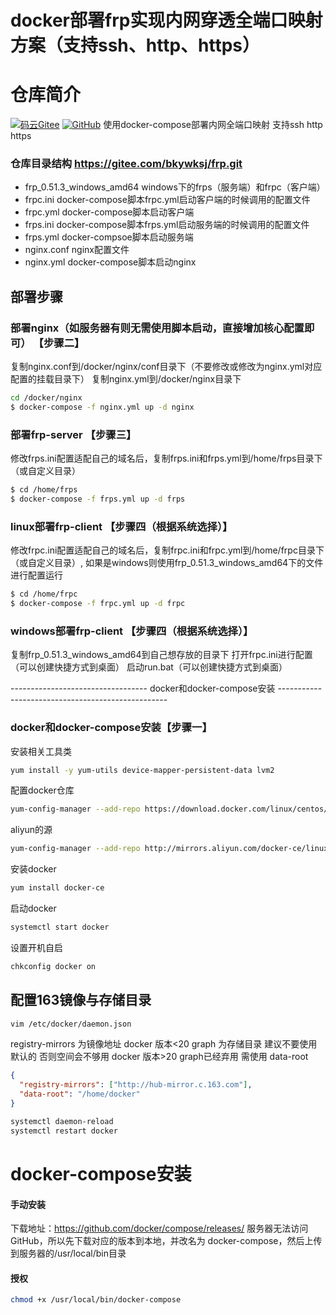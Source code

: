 # docker部署frp实现内网穿透全端口映射方案（支持ssh、http、https）

# 仓库简介
[![码云Gitee](https://gitee.com/bkywksj/frp/badge/star.svg?theme=blue)](https://gitee.com/bkywksj/frp)
[![GitHub](https://img.shields.io/github/stars/bkywksj/frp.svg?style=social&label=Stars)](https://github.com/bkywksj/frp)
使用docker-compose部署内网全端口映射 支持ssh http https


### 仓库目录结构 https://gitee.com/bkywksj/frp.git
- frp_0.51.3_windows_amd64 windows下的frps（服务端）和frpc（客户端）
- frpc.ini docker-compose脚本frpc.yml启动客户端的时候调用的配置文件
- frpc.yml docker-compose脚本启动客户端
- frps.ini docker-compose脚本frps.yml启动服务端的时候调用的配置文件
- frps.yml docker-compsoe脚本启动服务端
- nginx.conf nginx配置文件
- nginx.yml docker-compose脚本启动nginx

## 部署步骤

### 部署nginx（如服务器有则无需使用脚本启动，直接增加核心配置即可） 【步骤二】
复制nginx.conf到/docker/nginx/conf目录下（不要修改或修改为nginx.yml对应配置的挂载目录下）
复制nginx.yml到/docker/nginx目录下
```bash
cd /docker/nginx
$ docker-compose -f nginx.yml up -d nginx
```

### 部署frp-server 【步骤三】
修改frps.ini配置适配自己的域名后，复制frps.ini和frps.yml到/home/frps目录下（或自定义目录）
```bash
$ cd /home/frps
$ docker-compose -f frps.yml up -d frps
```

### linux部署frp-client 【步骤四（根据系统选择）】
修改frpc.ini配置适配自己的域名后，复制frpc.ini和frpc.yml到/home/frpc目录下（或自定义目录）,
如果是windows则使用frp_0.51.3_windows_amd64下的文件进行配置运行
```bash
$ cd /home/frpc
$ docker-compose -f frpc.yml up -d frpc
```

### windows部署frp-client 【步骤四（根据系统选择）】
复制frp_0.51.3_windows_amd64到自己想存放的目录下
打开frpc.ini进行配置（可以创建快捷方式到桌面）
启动run.bat（可以创建快捷方式到桌面）



---------------------------------- docker和docker-compose安装 --------------------------------------------------


### docker和docker-compose安装【步骤一】
安装相关工具类

```bash
yum install -y yum-utils device-mapper-persistent-data lvm2
```

配置docker仓库

```bash
yum-config-manager --add-repo https://download.docker.com/linux/centos/docker-ce.repo
```

aliyun的源

```bash
yum-config-manager --add-repo http://mirrors.aliyun.com/docker-ce/linux/centos/docker-ce.repo

```

安装docker

```bash
yum install docker-ce
```
启动docker

```bash
systemctl start docker
```

设置开机自启

```bash
chkconfig docker on
```

## **配置163镜像与存储目录**

```bash
vim /etc/docker/daemon.json
```

registry-mirrors 为镜像地址
docker 版本<20 graph 为存储目录 建议不要使用默认的 否则空间会不够用
docker 版本>20 graph已经弃用 需使用 data-root

```json
{
  "registry-mirrors": ["http://hub-mirror.c.163.com"],
  "data-root": "/home/docker"
}
```

```bash
systemctl daemon-reload
systemctl restart docker
```


# docker-compose安装

#### 手动安装

下载地址：https://github.com/docker/compose/releases/
服务器无法访问GitHub，所以先下载对应的版本到本地，并改名为 docker-compose，然后上传到服务器的/usr/local/bin目录

####  授权
```bash
chmod +x /usr/local/bin/docker-compose
```

